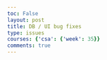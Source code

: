 ```yaml
---
toc: False
layout: post
title: DB / UI bug fixes
type: issues
courses: {'csa': {'week': 35}}
comments: true
---
```


